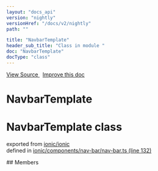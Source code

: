 ```yaml
---
layout: "docs_api"
version: "nightly"
versionHref: "/docs/v2/nightly"
path: ""

title: "NavbarTemplate"
header_sub_title: "Class in module "
doc: "NavbarTemplate"
docType: "class"
---
```



<div class="improve-docs">
  <a href='http://github.com/driftyco/ionic/tree/master/#L'>
    View Source
  </a>
  &nbsp;
  <a href='http://github.com/driftyco/ionic/edit/master/#L'>
    Improve this doc
  </a>
</div>




<h1 class="api-title">

  NavbarTemplate



</h1>








<h1 class="class export">NavbarTemplate <span class="type">class</span></h1>
<p class="module">exported from <a href='undefined'>ionic/ionic</a><br/>
defined in <a href="https://github.com/driftyco/ionic2/tree/master/ionic/components/nav-bar/nav-bar.ts#L132-L150">ionic/components/nav-bar/nav-bar.ts (line 132)</a>
</p>
<p></p>
## Members

